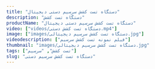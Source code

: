 ```yaml
---
title: "دستگاه تست کشش سرسیم دستی دیجیتال"
description: "دستگاه تست کشش"
productName: "دستگاه تست کشش سرسیم دستی دیجیتال"
video: ["videos/دستگاه تست کشش دستی.mp4"]
image: ["images/دستگاه تست کشش سرسیم دیجیتالی.jpg"]
videodescription: ["فیلم نمونه تست کشش سرسیم"]
thumbnail: "images/دستگاه تست کشش سرسیم دیجیتالی.jpg"
tags: ["تست کشش", "سرسیم"]
slug: "دستگاه تست کشش سرسیم دستی"
---
```

